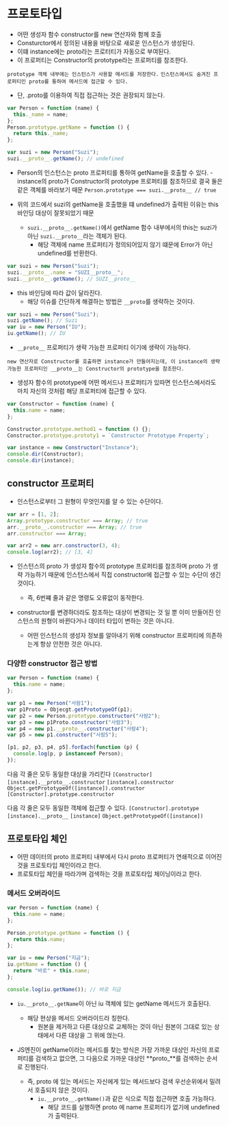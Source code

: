 # 프로토타입

- 어떤 생성자 함수 constructor를 new 연산자와 함께 호출
- Consturctor에서 정의된 내용을 바탕으로 새로운 인스턴스가 생성된다.
- 이떄 instance에는 proto라는 프로터티가 자동으로 부여된다.
- 이 프로퍼티는 Constructor의 prototype라는 프로퍼티를 참조한다.

`prototype 객체 내부에는 인스턴스가 사용할 메서드를 저장한다.`
`인스턴스에서도 숨겨진 프로퍼티인 proto를 통하여 메서드에 접근할 수 있다.`

- 단, .proto를 이용하여 직접 접근하는 것은 권장되지 않는다.

```js
var Person = function (name) {
  this._name = name;
};
Person.prototype.getName = function () {
  return this._name;
};

var suzi = new Person("Suzi");
suzi.__proto__.getName(); // undefined
```

- Person의 인스턴스는 proto 프로퍼티를 통하여 getName을 호출할 수 있다. - instance의 proto가 Constructor의 prototype 프로퍼티를 참조하므로 결국 둘은 같은 객체를 바라보기 때문
  `Person.prototype === suzi.__proto__ // true`

- 위의 코드에서 suzi의 getName을 호출했을 떄 undefined가 출력된 이유는 this 바인딩 대상이 잘못되었기 때문
  - `suzi.__proto__.getName()`에서 getName 함수 내부에서의 this는 suzi가 아닌 `suzi.__proto__`라는 객체가 된다.
    - 해당 객체에 name 프로퍼티가 정의되어있지 않기 떄문에 Error가 아닌 undefined를 반환한다.

```js
var suzi = new Person("Suzi");
suzi.__proto__.name = "SUZI__proto__";
suzi.__proto__.getName(); // SUZI__proto__
```

- this 바인딩에 따라 값이 달라진다.
  - 해당 이슈를 간단하게 해결하는 방법은 `__proto`를 생략하는 것이다.

```js
var suzi = new Person("Suzi");
suzi.getName(); // Suzi
var iu = new Person("IU");
iu.getName(); // IU
```

- `__proto__` 프로퍼티가 생략 가능한 프로퍼티 이기에 생략이 가능하다.

`new 연산자로 Constructor를 호출하면 instance가 만들어지는데, 이 instance의 생략 가능한 프로퍼티인 __proto__는 Constructor의 prototype을 참조한다.`

- 생성자 함수의 prototype에 어떤 메서드나 프로퍼티가 있따면 인스턴스에서라도 마치 자신의 것처럼 해당 프로퍼티에 접근할 수 있다.

```js
var Constructor = function (name) {
  this.name = name;
};

Constructor.prototype.method1 = function () {};
Constructor.prototype.prototy1 = `Constructor Prototype Property`;

var instance = new Constructor("Instance");
console.dir(Constructor);
console.dir(instance);
```

## constructor 프로퍼티

- 인스턴스로부터 그 원형이 무엇인지를 알 수 있는 수단이다.

```js
var arr = [1, 2];
Array.prototype.constructor === Array; // true
arr.__proto__.constructor === Array; // true
arr.constructor === Array;

var arr2 = new arr.constructor(3, 4);
console.log(arr2); // [3, 4]
```

- 인스턴스의 proto 가 생성자 함수의 prototype 프로퍼티를 참조하며 proto 가 생략 가능하기 때문에 인스턴스에서 직접 constructor에 접근할 수 있는 수단이 생긴 것이다.

  - 즉, 6번쨰 줄과 같은 명령도 오류없이 동작한다.

- constructor를 변경하더라도 참조하는 대상이 변경되는 것 일 뿐 이미 만들어진 인스턴스의 원형이 바뀐다거나 데이터 타입이 변하는 것은 아니다.
  - 어떤 인스턴스의 생성자 정보를 알아내기 위해 constructor 프로퍼티에 의존하는게 항상 안전한 것은 아니다.

### 다양한 constructor 접근 방법

```js
var Person = function (name) {
  this.name = name;
};

var p1 = new Person("사람1");
var p1Proto = Objecgt.getPrototypeOf(p1);
var p2 = new Person.prototype.constructor("사람2");
var p3 = new p1Proto.constructor("사람3");
var p4 = new p1.__proto__.constructor("사람4");
var p5 = new p1.constructor("사람5");

[p1, p2, p3, p4, p5].forEach(function (p) {
  console.log(p, p instanceof Person);
});
```

다음 각 줄은 모두 동일한 대상을 가리킨다
`[Constructor]`
`[instance].__proto__.constructor`
`[instance].constructor`
`Object.getPrototypeOf([instance]).constructor`
`[Constructor].prototype.constructor`

다음 각 줄은 모두 동일한 객체에 접근할 수 있다.
`[Constructor].prototype`
`[instance].__proto__`
`[instance]`
`Object.getPrototypeOf([instance])`

## 프로토타입 체인

- 어떤 데이터의 proto 프로퍼티 내부에서 다시 proto 프로퍼티가 연쇄적으로 이어진 것을 프로토타입 체인이라고 한다.
- 프로토타입 체인을 따라가며 검색하는 것을 프로토타입 체이닝이라고 한다.

### 메서드 오버라이드

```js
var Person = function (name) {
  this.name = name;
};

Person.prototype.getName = function () {
  return this.name;
};

var iu = new Person("지금");
iu.getName = function () {
  return "바로" + this.name;
};

console.log(iu.getName()); // 바로 지금
```

- `iu.__proto__.getName`이 아닌 iu 객체에 있는 getName 메서드가 호출된다.

  - 해당 현상을 메서드 오버라이드라 칭한다.
    - 원본을 제거하고 다른 대상으로 교체하는 것이 아닌 원본이 그대로 있는 상태에서 다른 대상을 그 위에 얹는다.

- JS엔진이 getName이라는 메서드를 찾는 방식은 가장 가까운 대상인 자신의 프로퍼티를 검색하고 없으면, 그 다음으로 가까운 대상인 **proto\_**를 검색하는 순서로 진행된다.
  - 즉, proto 에 있는 메서드는 자신에게 있는 메서드보다 검색 우선순위에서 밀려서 호출되지 않은 것이다.
    - `iu.__proto__.getName()`과 같은 식으로 직접 접근하면 호출 가능하다.
      - 해당 코드를 실행하면 proto 에 name 프로퍼티가 없기에 undefined가 출력된다.
